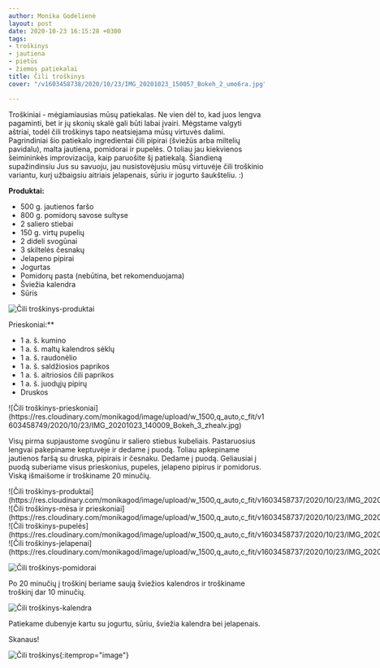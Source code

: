 ```yaml
---
author: Monika Godelienė
layout: post
date: 2020-10-23 16:15:28 +0300
tags:
- troškinys
- jautiena
- pietūs
- žiemos patiekalai
title: Čili troškinys
cover: "/v1603458738/2020/10/23/IMG_20201023_150057_Bokeh_2_umo6ra.jpg"

---
```

Troškiniai - mėgiamiausias mūsų patiekalas. Ne vien dėl to, kad juos lengva pagaminti, bet ir jų skonių skalė gali būti labai įvairi. Mėgstame valgyti aštriai, todėl čili troškinys tapo neatsiejama mūsų virtuvės dalimi. Pagrindiniai šio patiekalo ingredientai čili pipirai (šviežūs arba miltelių pavidalu), malta jautiena, pomidorai ir pupelės. O toliau jau kiekvienos šeimininkės improvizacija, kaip paruošite šį patiekalą. Šiandieną supažindinsiu Jus su savuoju, jau nusistovėjusiu mūsų virtuvėje čili troškinio variantu, kurį užbaigsiu aitriais jelapenais, sūriu ir jogurto šaukšteliu. :)

**Produktai:**

* <span itemprop="recipeIngredient">500 g. jautienos faršo</span>
* <span itemprop="recipeIngredient">800 g. pomidorų savose sultyse</span>
* <span itemprop="recipeIngredient">2 saliero stiebai</span>
* <span itemprop="recipeIngredient">150 g. virtų pupelių</span>
* <span itemprop="recipeIngredient">2 dideli svogūnai</span>
* <span itemprop="recipeIngredient">3 skiltelės česnakų</span>
* <span itemprop="recipeIngredient">Jelapeno pipirai</span>
* <span itemprop="recipeIngredient">Jogurtas</span>
* <span itemprop="recipeIngredient">Pomidorų pasta (nebūtina, bet rekomenduojama)</span>
* <span itemprop="recipeIngredient">Šviežia kalendra</span>
* <span itemprop="recipeIngredient">Sūris</span>

![Čili troškinys-produktai](https://res.cloudinary.com/monikagod/image/upload/w_1500,q_auto,c_fit/v1603458749/2020/10/23/IMG_20201023_135640_Bokeh_2_bvxtev.jpg)  

Prieskoniai:**

* <span itemprop="recipeIngredient">1 a. š. kumino</span>
* <span itemprop="recipeIngredient">1 a. š. maltų kalendros sėklų</span>
* <span itemprop="recipeIngredient">1 a. š. raudonėlio</span>
* <span itemprop="recipeIngredient">1 a. š. saldžiosios paprikos</span>
* <span itemprop="recipeIngredient">1 a. š. aitriosios čili paprikos</span>
* <span itemprop="recipeIngredient">1 a. š. juodųjų pipirų</span>
* <span itemprop="recipeIngredient">Druskos</span>

<div itemprop="recipeInstructions" markdown="1">
![Čili troškinys-prieskoniai](https://res.cloudinary.com/monikagod/image/upload/w_1500,q_auto,c_fit/v1603458749/2020/10/23/IMG_20201023_140009_Bokeh_3_zhealv.jpg)  
  
Visų pirma supjaustome svogūnu ir saliero stiebus kubeliais. Pastaruosius lengvai pakepiname keptuvėje ir dedame į puodą. Toliau apkepiname jautienos faršą su druska, pipirais ir česnaku. Dedame į puodą. Geliausiai į puodą suberiame visus prieskonius, pupeles, jelapeno pipirus ir pomidorus. Viską išmaišome ir troškiname 20 minučių.   
  
<div class="row">
<div class="six columns" markdown="1">
![Čili troškinys-produktai](https://res.cloudinary.com/monikagod/image/upload/w_1500,q_auto,c_fit/v1603458737/2020/10/23/IMG_20201023_141512_Bokeh_2_pino9d.jpg)
</div>
<div class="six columns" markdown="1">
![Čili troškinys-mėsa ir prieskoniai](https://res.cloudinary.com/monikagod/image/upload/w_1500,q_auto,c_fit/v1603458737/2020/10/23/IMG_20201023_141641_Bokeh_2_cgsxdq.jpg)
</div>
</div>
  
<div class="row">
<div class="six columns" markdown="1">
![Čili troškinys-pupelės](https://res.cloudinary.com/monikagod/image/upload/w_1500,q_auto,c_fit/v1603458737/2020/10/23/IMG_20201023_141710_Bokeh_2_yxfxyd.jpg) 
</div>
<div class="six columns" markdown="1">
![Čili troškinys-jelapenai](https://res.cloudinary.com/monikagod/image/upload/w_1500,q_auto,c_fit/v1603458737/2020/10/23/IMG_20201023_141722_Bokeh_2_kh3rmt.jpg)  
</div>
</div>
    
![Čili troškinys-pomidorai](https://res.cloudinary.com/monikagod/image/upload/w_1500,q_auto,c_fit/v1603458737/2020/10/23/IMG_20201023_141738_Bokeh_2_r7zxin.jpg) 
 
Po 20 minučių į troškinį beriame saują šviežios kalendros ir troškiname troškinį dar 10 minučių.  
  
![Čili troškinys-kalendra](https://res.cloudinary.com/monikagod/image/upload/w_1500,q_auto,c_fit/v1603458737/2020/10/23/IMG_20201023_144358_Bokeh_2_yftjoz.jpg)  

Patiekame dubenyje kartu su jogurtu, sūriu, šviežia kalendra bei jelapenais.  
</div> 
 
Skanaus!  
  
![Čili troškinys](https://res.cloudinary.com/monikagod/image/upload/w_1500,q_auto,c_fit/v1603458738/2020/10/23/IMG_20201023_150057_Bokeh_2_umo6ra.jpg){:itemprop="image"}